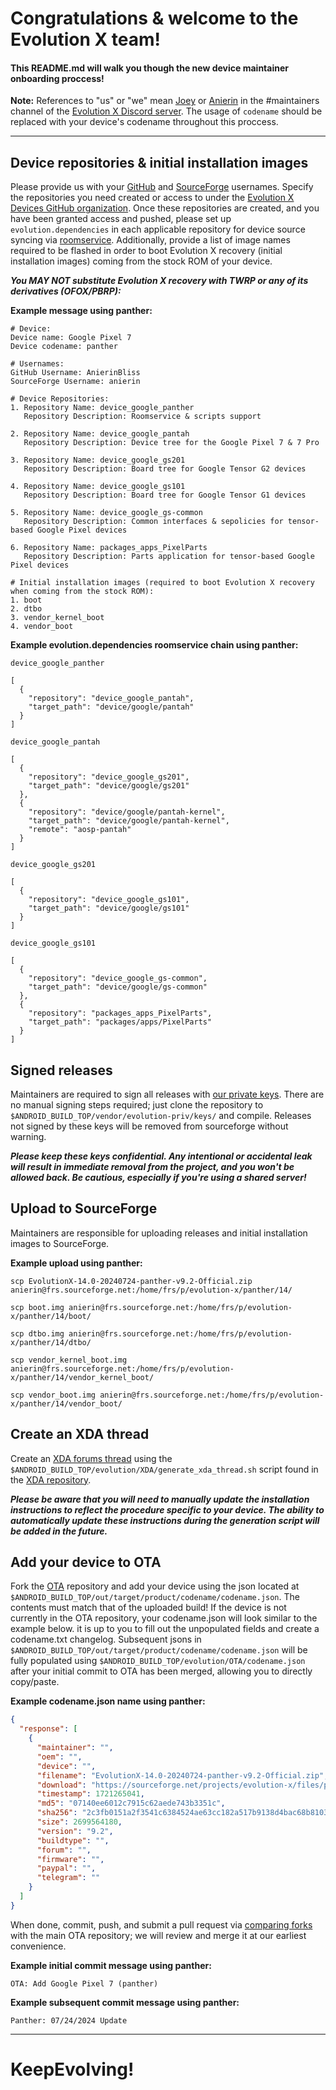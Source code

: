 # Congratulations & welcome to the Evolution X team!

#### This README.md will walk you though the new device maintainer onboarding proccess!

**Note:** References to "us" or "we" mean [Joey](https://github.com/joeyhuab) or [Anierin](https://github.com/AnierinBliss) in the #maintainers channel of the [Evolution X Discord server](https://discord.gg/Evolution-X). The usage of `codename` should be replaced with your device's codename throughout this proccess.
***

## Device repositories & initial installation images
Please provide us with your [GitHub](https://github.com) and [SourceForge](https://sourceforge.net/) usernames. Specify the repositories you need created or access to under the [Evolution X Devices GitHub organization](https://github.com/Evolution-XYZ-Devices). Once these repositories are created, and you have been granted access and pushed, please set up `evolution.dependencies` in each applicable repository for device source syncing via [roomservice](https://github.com/Evolution-XYZ/vendor_evolution/blob/udc/build/tools/roomservice.py). Additionally, provide a list of image names required to be flashed in order to boot Evolution X recovery (initial installation images) coming from the stock ROM of your device.

***You MAY NOT substitute Evolution X recovery with TWRP or any of its derivatives (OFOX/PBRP):***

**Example message using panther:**

```
# Device:
Device name: Google Pixel 7
Device codename: panther

# Usernames:
GitHub Username: AnierinBliss
SourceForge Username: anierin

# Device Repositories:
1. Repository Name: device_google_panther
   Repository Description: Roomservice & scripts support

2. Repository Name: device_google_pantah
   Repository Description: Device tree for the Google Pixel 7 & 7 Pro

3. Repository Name: device_google_gs201
   Repository Description: Board tree for Google Tensor G2 devices

4. Repository Name: device_google_gs101
   Repository Description: Board tree for Google Tensor G1 devices

5. Repository Name: device_google_gs-common
   Repository Description: Common interfaces & sepolicies for tensor-based Google Pixel devices

6. Repository Name: packages_apps_PixelParts
   Repository Description: Parts application for tensor-based Google Pixel devices

# Initial installation images (required to boot Evolution X recovery when coming from the stock ROM):
1. boot
2. dtbo
3. vendor_kernel_boot
4. vendor_boot
```

**Example evolution.dependencies roomservice chain using panther:**

`device_google_panther`
```
[
  {
    "repository": "device_google_pantah",
    "target_path": "device/google/pantah"
  }
]
```
`device_google_pantah`
```
[
  {
    "repository": "device_google_gs201",
    "target_path": "device/google/gs201"
  },
  {
    "repository": "device/google/pantah-kernel",
    "target_path": "device/google/pantah-kernel",
    "remote": "aosp-pantah"
  }
]
```
`device_google_gs201`
```
[
  {
    "repository": "device_google_gs101",
    "target_path": "device/google/gs101"
  }
]
```
`device_google_gs101`
```
[
  {
    "repository": "device_google_gs-common",
    "target_path": "device/google/gs-common"
  },
  {
    "repository": "packages_apps_PixelParts",
    "target_path": "packages/apps/PixelParts"
  }
]
```

## Signed releases
Maintainers are required to sign all releases with [our private keys](https://github.com/Evolution-XYZ/vendor_evolution-priv_keys). There are no manual signing steps required; just clone the repository to `$ANDROID_BUILD_TOP/vendor/evolution-priv/keys/` and compile. Releases not signed by these keys will be removed from sourceforge without warning.

***Please keep these keys confidential. Any intentional or accidental leak will result in immediate removal from the project, and you won't be allowed back. Be cautious, especially if you're using a shared server!***

## Upload to SourceForge
Maintainers are responsible for uploading releases and initial installation images to SourceForge.

**Example upload using panther:**
```
scp EvolutionX-14.0-20240724-panther-v9.2-Official.zip anierin@frs.sourceforge.net:/home/frs/p/evolution-x/panther/14/
```
```
scp boot.img anierin@frs.sourceforge.net:/home/frs/p/evolution-x/panther/14/boot/
```
```
scp dtbo.img anierin@frs.sourceforge.net:/home/frs/p/evolution-x/panther/14/dtbo/
```
```
scp vendor_kernel_boot.img anierin@frs.sourceforge.net:/home/frs/p/evolution-x/panther/14/vendor_kernel_boot/
```
```
scp vendor_boot.img anierin@frs.sourceforge.net:/home/frs/p/evolution-x/panther/14/vendor_boot/
```

## Create an XDA thread
Create an [XDA forums thread](https://xdaforums.com/all-forums-by-manufacturer) using the `$ANDROID_BUILD_TOP/evolution/XDA/generate_xda_thread.sh` script found in the [XDA repository](https://github.com/Evolution-XYZ/XDA).

***Please be aware that you will need to manually update the installation instructions to reflect the procedure specific to your device. The ability to automatically update these instructions during the generation script will be added in the future.***

## Add your device to OTA
Fork the [OTA](https://github.com/Evolution-XYZ/OTA) repository and add your device using the json located at `$ANDROID_BUILD_TOP/out/target/product/codename/codename.json`. The contents must match that of the uploaded build! If the device is not currently in the OTA repository, your codename.json will look similar to the example below. it is up to you to fill out the unpopulated fields and create a codename.txt changelog. Subsequent jsons in `$ANDROID_BUILD_TOP/out/target/product/codename/codename.json` will be fully populated using `$ANDROID_BUILD_TOP/evolution/OTA/codename.json` after your initial commit to OTA has been merged, allowing you to directly copy/paste.

**Example codename.json name using panther:**
```json
{
  "response": [
    {
      "maintainer": "",
      "oem": "",
      "device": "",
      "filename": "EvolutionX-14.0-20240724-panther-v9.2-Official.zip",
      "download": "https://sourceforge.net/projects/evolution-x/files/panther/14/EvolutionX-14.0-20240724-panther-v9.2-Official.zip/download",
      "timestamp": 1721265041,
      "md5": "07140ee6012c7915c62aede743b3351c",
      "sha256": "2c3fb0151a2f3541c6384524ae63cc182a517b9138d4bac68b81031545da5223",
      "size": 2699564180,
      "version": "9.2",
      "buildtype": "",
      "forum": "",
      "firmware": "",
      "paypal": "",
      "telegram": ""
    }
  ]
}

```

When done, commit, push, and submit a pull request via [comparing forks](https://docs.github.com/en/pull-requests/committing-changes-to-your-project/viewing-and-comparing-commits/comparing-commits#comparing-across-forks) with the main OTA repository; we will review and merge it at our earliest convenience.

**Example initial commit message using panther:**
```
OTA: Add Google Pixel 7 (panther)
```

**Example subsequent commit message using panther:**
```
Panther: 07/24/2024 Update
```
---
# KeepEvolving!
